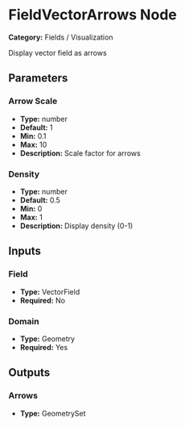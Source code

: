 
# FieldVectorArrows Node

**Category:** Fields / Visualization

Display vector field as arrows

## Parameters


### Arrow Scale
- **Type:** number
- **Default:** 1
- **Min:** 0.1
- **Max:** 10
- **Description:** Scale factor for arrows


### Density
- **Type:** number
- **Default:** 0.5
- **Min:** 0
- **Max:** 1
- **Description:** Display density (0-1)


## Inputs


### Field
- **Type:** VectorField
- **Required:** No



### Domain
- **Type:** Geometry
- **Required:** Yes



## Outputs


### Arrows
- **Type:** GeometrySet




